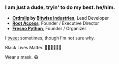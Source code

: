 ### I am just a dude, tryin' to do my best. he/him.

- **[Ordrslip](http://ordrslip.com) by [Bitwise Industries](http://bitwiseindustries.com)**, Lead Developer
- **[Root Access](http://rootaccess.org)**, Founder / Executive Director
- **[Fresno Python](http://fresnopython.com/)**, Founder / Organizer

I [tweet](https://twitter.com/dmpayton) sometimes, though I'm not sure why.

Black Lives Matter. ✊🏽✊🏾✊🏿

Wear a mask. 😷

<!--
**dmpayton/dmpayton** is a ✨ _special_ ✨ repository because its `README.md` (this file) appears on your GitHub profile.

Here are some ideas to get you started:

- 🔭 I’m currently working on ...
- 🌱 I’m currently learning ...
- 👯 I’m looking to collaborate on ...
- 🤔 I’m looking for help with ...
- 💬 Ask me about ...
- 📫 How to reach me: ...
- 😄 Pronouns: ...
- ⚡ Fun fact: ...
-->
